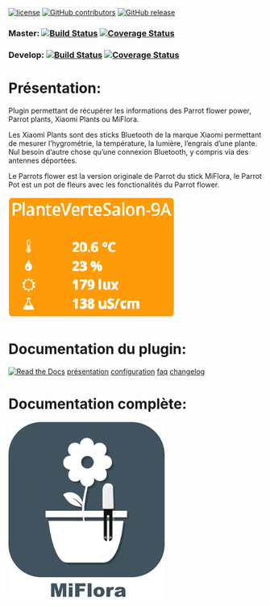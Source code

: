 [![license](https://img.shields.io/github/license/NextDom/plugin-MiFlora.svg)](./LICENSE) [![GitHub contributors](https://img.shields.io/github/contributors/NextDom/plugin-MiFlora.svg)](../../graphs/contributors) [![GitHub release](https://img.shields.io/github/release/NextDom/plugin-MiFlora.svg)](../../releases)  

### Master: [![Build Status](https://travis-ci.org/NextDom/plugin-MiFlora.svg?branch=master)](https://travis-ci.org/NextDom/plugin-MiFlora)  [![Coverage Status](https://coveralls.io/repos/github/NextDom/plugin-MiFlora/badge.svg?branch=master)](https://coveralls.io/github/NextDom/plugin-MiFlora?branch=master)

### Develop: [![Build Status](https://travis-ci.org/NextDom/plugin-MiFlora.svg?branch=Develop)](https://travis-ci.org/NextDom/plugin-MiFlora)  [![Coverage Status](https://coveralls.io/repos/github/NextDom/plugin-MiFlora/badge.svg?branch=Develop)](https://coveralls.io/github/NextDom/plugin-MiFlora?branch=Develop)

# Présentation:

Plugin permettant de récupérer les informations des Parrot flower power, Parrot plants, Xiaomi Plants ou MiFlora.

Les Xiaomi Plants sont des sticks Bluetooth de la marque Xiaomi permettant de mesurer l’hygrométrie, la température, la lumière, l’engrais d’une plante. Nul besoin d’autre chose qu’une connexion Bluetooth, y compris via des antennes déportées.

Le Parrots flower est la version originale de Parrot du stick MiFlora, le Parrot Pot est un pot de fleurs avec les fonctionalités du Parrot flower.

[![Read the Docs](docs/images/MiFlora-Screenshot1.png)](docs/images/MiFlora-Screenshot1.png)

# Documentation du plugin:
[![Read the Docs](https://img.shields.io/readthedocs/pip.svg)](docs/fr_FR/presentation.md) 
[présentation](docs/fr_FR/presentation.md) [configuration](docs/fr_FR/configuration.md) [faq](docs/fr_FR/faq.md) [changelog](docs/fr_FR/changelog.md)



# Documentation complète:

[![Read the Docs](plugin_info/MiFlora_icon.png)](https://NextDom.github.io/plugin-MiFlora)


